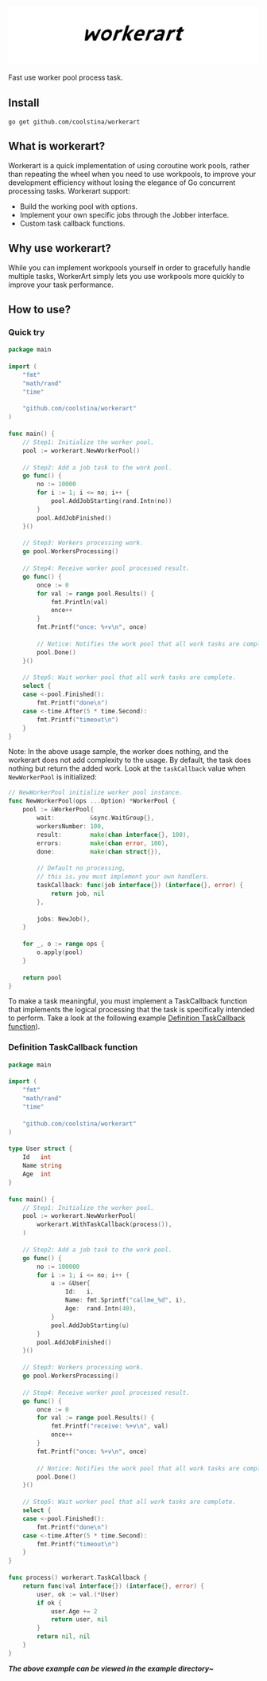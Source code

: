 ![workerart](assets/banner/workerart.jpg)

Fast use worker pool process task.

## Install

```shell script
go get github.com/coolstina/workerart
```

## What is workerart?

Workerart is a quick implementation of using coroutine work pools, rather than repeating the wheel when you need to use workpools, to improve your development efficiency without losing the elegance of Go concurrent processing tasks. Workerart support:

- Build the working pool with options.
- Implement your own specific jobs through the Jobber interface.
- Custom task callback functions.

## Why use workerart?

While you can implement workpools yourself in order to gracefully handle multiple tasks, WorkerArt simply lets you use workpools more quickly to improve your task performance.

## How to use?


### Quick try

```go
package main

import (
	"fmt"
	"math/rand"
	"time"

	"github.com/coolstina/workerart"
)

func main() {
	// Step1: Initialize the worker pool.
	pool := workerart.NewWorkerPool()

	// Step2: Add a job task to the work pool.
	go func() {
		no := 10000
		for i := 1; i <= no; i++ {
			pool.AddJobStarting(rand.Intn(no))
		}
		pool.AddJobFinished()
	}()

	// Step3: Workers processing work.
	go pool.WorkersProcessing()

	// Step4: Receive worker pool processed result.
	go func() {
		once := 0
		for val := range pool.Results() {
			fmt.Println(val)
			once++
		}
		fmt.Printf("once: %+v\n", once)

		// Notice: Notifies the work pool that all work tasks are complete.
		pool.Done()
	}()

	// Step5: Wait worker pool that all work tasks are complete.
	select {
	case <-pool.Finished():
		fmt.Printf("done\n")
	case <-time.After(5 * time.Second):
		fmt.Printf("timeout\n")
	}
}
```

Note: In the above usage sample, the worker does nothing, and the workerart does not add complexity to the usage. By default, the task does nothing but return the added work. Look at the `taskCallback` value when `NewWorkerPool` is initialized:

```go
// NewWorkerPool initialize worker pool instance.
func NewWorkerPool(ops ...Option) *WorkerPool {
	pool := &WorkerPool{
		wait:          &sync.WaitGroup{},
		workersNumber: 100,
		result:        make(chan interface{}, 100),
		errors:        make(chan error, 100),
		done:          make(chan struct{}),

		// Default no processing,
		// this is，you must implement your own handlers.
		taskCallback: func(job interface{}) (interface{}, error) {
			return job, nil
		},

		jobs: NewJob(),
	}

	for _, o := range ops {
		o.apply(pool)
	}

	return pool
}
```

To make a task meaningful, you must implement a TaskCallback function that implements the logical processing that the task is specifically intended to perform. Take a look at the following example [Definition TaskCallback function](#definition-taskcallback-function)).

### Definition TaskCallback function

```go
package main

import (
	"fmt"
	"math/rand"
	"time"

	"github.com/coolstina/workerart"
)

type User struct {
	Id   int
	Name string
	Age  int
}

func main() {
	// Step1: Initialize the worker pool.
	pool := workerart.NewWorkerPool(
		workerart.WithTaskCallback(process()),
	)

	// Step2: Add a job task to the work pool.
	go func() {
		no := 100000
		for i := 1; i <= no; i++ {
			u := &User{
				Id:   i,
				Name: fmt.Sprintf("callme_%d", i),
				Age:  rand.Intn(40),
			}
			pool.AddJobStarting(u)
		}
		pool.AddJobFinished()
	}()

	// Step3: Workers processing work.
	go pool.WorkersProcessing()

	// Step4: Receive worker pool processed result.
	go func() {
		once := 0
		for val := range pool.Results() {
			fmt.Printf("receive: %+v\n", val)
			once++
		}
		fmt.Printf("once: %+v\n", once)

		// Notice: Notifies the work pool that all work tasks are complete.
		pool.Done()
	}()

	// Step5: Wait worker pool that all work tasks are complete.
	select {
	case <-pool.Finished():
		fmt.Printf("done\n")
	case <-time.After(5 * time.Second):
		fmt.Printf("timeout\n")
	}
}

func process() workerart.TaskCallback {
	return func(val interface{}) (interface{}, error) {
		user, ok := val.(*User)
		if ok {
			user.Age += 2
			return user, nil
		}
		return nil, nil
	}
}
```

***The above example can be viewed in the example directory~***
